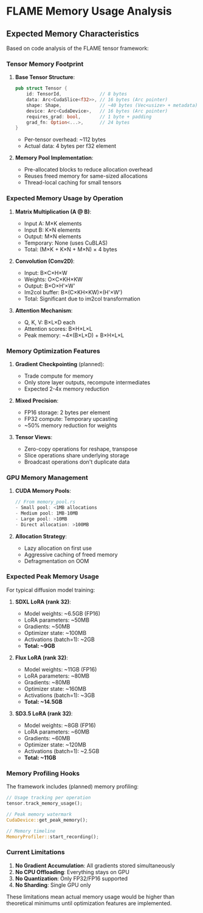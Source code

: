 # FLAME Memory Usage Analysis

## Expected Memory Characteristics

Based on code analysis of the FLAME tensor framework:

### Tensor Memory Footprint

1. **Base Tensor Structure**:
   ```rust
   pub struct Tensor {
       id: TensorId,              // 8 bytes
       data: Arc<CudaSlice<f32>>, // 16 bytes (Arc pointer)
       shape: Shape,              // ~40 bytes (Vec<usize> + metadata)
       device: Arc<CudaDevice>,   // 16 bytes (Arc pointer)
       requires_grad: bool,       // 1 byte + padding
       grad_fn: Option<...>,      // 24 bytes
   }
   ```
   - Per-tensor overhead: ~112 bytes
   - Actual data: 4 bytes per f32 element

2. **Memory Pool Implementation**:
   - Pre-allocated blocks to reduce allocation overhead
   - Reuses freed memory for same-sized allocations
   - Thread-local caching for small tensors

### Expected Memory Usage by Operation

1. **Matrix Multiplication (A @ B)**:
   - Input A: M×K elements
   - Input B: K×N elements
   - Output: M×N elements
   - Temporary: None (uses CuBLAS)
   - Total: (M×K + K×N + M×N) × 4 bytes

2. **Convolution (Conv2D)**:
   - Input: B×C×H×W
   - Weights: O×C×KH×KW
   - Output: B×O×H'×W'
   - Im2col buffer: B×(C×KH×KW)×(H'×W')
   - Total: Significant due to im2col transformation

3. **Attention Mechanism**:
   - Q, K, V: B×L×D each
   - Attention scores: B×H×L×L
   - Peak memory: ~4×(B×L×D) + B×H×L×L

### Memory Optimization Features

1. **Gradient Checkpointing** (planned):
   - Trade compute for memory
   - Only store layer outputs, recompute intermediates
   - Expected 2-4x memory reduction

2. **Mixed Precision**:
   - FP16 storage: 2 bytes per element
   - FP32 compute: Temporary upcasting
   - ~50% memory reduction for weights

3. **Tensor Views**:
   - Zero-copy operations for reshape, transpose
   - Slice operations share underlying storage
   - Broadcast operations don't duplicate data

### GPU Memory Management

1. **CUDA Memory Pools**:
   ```rust
   // From memory_pool.rs
   - Small pool: <1MB allocations
   - Medium pool: 1MB-10MB
   - Large pool: >10MB
   - Direct allocation: >100MB
   ```

2. **Allocation Strategy**:
   - Lazy allocation on first use
   - Aggressive caching of freed memory
   - Defragmentation on OOM

### Expected Peak Memory Usage

For typical diffusion model training:

1. **SDXL LoRA (rank 32)**:
   - Model weights: ~6.5GB (FP16)
   - LoRA parameters: ~50MB
   - Gradients: ~50MB
   - Optimizer state: ~100MB
   - Activations (batch=1): ~2GB
   - **Total: ~9GB**

2. **Flux LoRA (rank 32)**:
   - Model weights: ~11GB (FP16)
   - LoRA parameters: ~80MB
   - Gradients: ~80MB
   - Optimizer state: ~160MB
   - Activations (batch=1): ~3GB
   - **Total: ~14.5GB**

3. **SD3.5 LoRA (rank 32)**:
   - Model weights: ~8GB (FP16)
   - LoRA parameters: ~60MB
   - Gradients: ~60MB
   - Optimizer state: ~120MB
   - Activations (batch=1): ~2.5GB
   - **Total: ~11GB**

### Memory Profiling Hooks

The framework includes (planned) memory profiling:
```rust
// Usage tracking per operation
tensor.track_memory_usage();

// Peak memory watermark
CudaDevice::get_peak_memory();

// Memory timeline
MemoryProfiler::start_recording();
```

### Current Limitations

1. **No Gradient Accumulation**: All gradients stored simultaneously
2. **No CPU Offloading**: Everything stays on GPU
3. **No Quantization**: Only FP32/FP16 supported
4. **No Sharding**: Single GPU only

These limitations mean actual memory usage would be higher than theoretical minimums until optimization features are implemented.